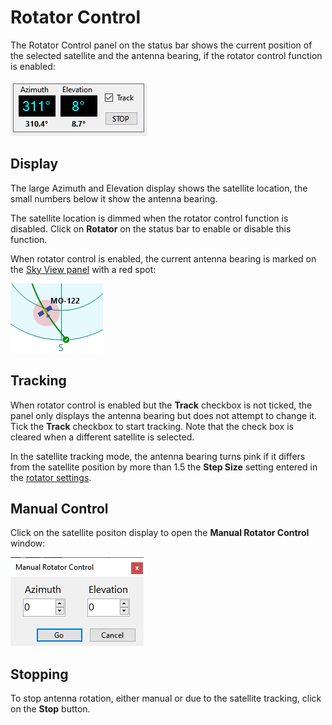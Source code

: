 # Rotator Control

The Rotator Control panel on the status bar shows the current position of the selected satellite
and the antenna bearing, if the rotator control function is enabled:

![Rotator Control](../images/rotator_control.png)

## Display

The large Azimuth and Elevation display shows the satellite location, the small numbers below it
show the antenna bearing.

The satellite location is dimmed when the rotator control function is disabled. Click on **Rotator**
on the status bar to enable or disable this function.

When rotator control is enabled, the current antenna bearing is marked on the
[Sky View panel](sky_view_panel.md) with a red spot:

![Red Spot](../images/red_spot.png)

## Tracking

When rotator control is enabled but the **Track** checkbox is not ticked, the panel only displays the antenna
bearing but does not attempt to change it. Tick the **Track** checkbox to start tracking. Note that
the check box is cleared when a different satellite is selected.

In the satellite tracking mode, the antenna bearing turns pink if it differs from the satellite position
by more than 1.5 the **Step Size** setting entered in the
[rotator settings](setting_up_rotator_control.md).

## Manual Control

Click on the satellite positon display to open the **Manual Rotator Control** window:

![Manual Rotator Control](../images/manual_rotator_control.png)

## Stopping

To stop antenna rotation, either manual or due to the satellite tracking, click on the **Stop** button.
